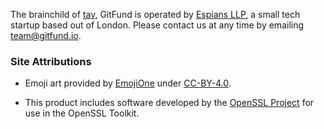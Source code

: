 The brainchild of [tav], GitFund is operated by [Espians LLP], a small tech
startup based out of London. Please contact us at any time by emailing
team@gitfund.io.

### Site Attributions

* Emoji art provided by [EmojiOne] under [CC-BY-4.0].

* This product includes software developed by the [OpenSSL Project] for use in
  the OpenSSL Toolkit.

[CC-BY-4.0]: https://creativecommons.org/licenses/by/4.0/legalcode
[EmojiOne]: http://emojione.com/
[Espians LLP]: http://espians.com/
[OpenSSL Project]: https://www.openssl.org/
[tav]: https://twitter.com/tav
